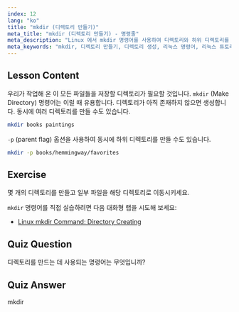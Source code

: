 ```yaml
---
index: 12
lang: "ko"
title: "mkdir (디렉토리 만들기)"
meta_title: "mkdir (디렉토리 만들기) - 명령줄"
meta_description: "Linux 에서 mkdir 명령어를 사용하여 디렉토리와 하위 디렉토리를 만드는 방법을 배우세요. 이 초보자 친화적인 튜토리얼은 파일을 효율적으로 정리하는 데 도움이 됩니다."
meta_keywords: "mkdir, 디렉토리 만들기, 디렉토리 생성, 리눅스 명령어, 리눅스 튜토리얼, 초보자 리눅스, 리눅스 가이드"
---
```


## Lesson Content

우리가 작업해 온 이 모든 파일들을 저장할 디렉토리가 필요할 것입니다. `mkdir` (Make Directory) 명령어는 이럴 때 유용합니다. 디렉토리가 아직 존재하지 않으면 생성합니다. 동시에 여러 디렉토리를 만들 수도 있습니다.

```bash
mkdir books paintings
```

`-p` (parent flag) 옵션을 사용하여 동시에 하위 디렉토리를 만들 수도 있습니다.

```bash
mkdir -p books/hemmingway/favorites
```

## Exercise

몇 개의 디렉토리를 만들고 일부 파일을 해당 디렉토리로 이동시키세요.

`mkdir` 명령어를 직접 실습하려면 다음 대화형 랩을 시도해 보세요:

- [Linux mkdir Command: Directory Creating](https://labex.io/ko/labs/linux-linux-mkdir-command-directory-creating-209739)

## Quiz Question

디렉토리를 만드는 데 사용되는 명령어는 무엇입니까?

## Quiz Answer

mkdir
